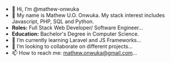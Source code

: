 - 👋 Hi, I’m @mathew-onwuka
- 👀 My name is Mathew U.O. Onwuka. My stack interest includes Javascript, PHP, SQL and Python. 
- **Roles:** Full Stack Web Developer/ Software Engineer...
- **Education:** Bachelor's Degree in Computer Science.
- 🌱 I’m currently learning Laravel and JS Frameworks...
- 💞️ I’m looking to collaborate on different projects...
- 📫 How to reach me: mathew.onwuka@gmail.com...

<!---
mathew-onwuka/mathew-onwuka is a ✨ special ✨ repository because its `README.md` (this file) appears on your GitHub profile.
You can click the Preview link to take a look at your changes.
--->
